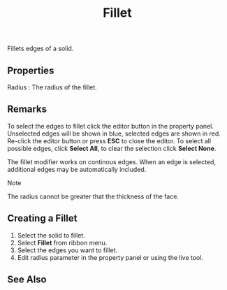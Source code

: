 ﻿---
uid: 9b151212-b7f3-43ab-ad5a-bb03c8c8b083
title: Fillet
---
Fillets edges of a solid.

## Properties
Radius
:   The radius of the fillet.

## Remarks
To select the edges to fillet click the editor button in the property panel. Unselected edges will be shown in blue, selected edges are shown in red. Re-click the editor button or press __ESC__ to close the editor. To select all possible edges, click __Select All__, to clear the selection click __Select None__.

The fillet modifier works on continous edges. When an edge is selected, additional edges may be automatically included.

> [!NOTE]
>  The radius cannot be greater that the thickness of the face. 

## Creating a Fillet
1. Select the solid to fillet.
2. Select __Fillet__ from ribbon menu.
3. Select the edges you want to fillet.
4. Edit radius parameter in the property panel or using the live tool.

## See Also
[](xref:28fda54f-4380-45f4-b55e-23093b6dc6de)
